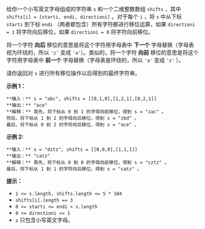 给你一个小写英文字母组成的字符串 `s` 和一个二维整数数组 `shifts` ，其中 `shifts[i] = [starti, endi,
directioni]` 。对于每个 `i` ，将 `s` 中从下标 `starti` 到下标 `endi` （两者都包含）所有字符都进行移位运算，如果
`directioni = 1` 将字符向后移位，如果 `directioni = 0` 将字符向前移位。

将一个字符 **向后**  移位的意思是将这个字符用字母表中 **下一个**  字母替换（字母表视为环绕的，所以 `'z'` 变成
`'a'`）。类似的，将一个字符 **向前**  移位的意思是将这个字符用字母表中 **前一个**  字母替换（字母表是环绕的，所以 `'a'` 变成
`'z'` ）。

请你返回对 `s` 进行所有移位操作以后得到的最终字符串。



**示例 1：**

    
    
    **输入：** s = "abc", shifts = [[0,1,0],[1,2,1],[0,2,1]]
    **输出：** "ace"
    **解释：** 首先，将下标从 0 到 1 的字母向前移位，得到 s = "zac" 。
    然后，将下标从 1 到 2 的字母向后移位，得到 s = "zbd" 。
    最后，将下标从 0 到 2 的字符向后移位，得到 s = "ace" 。

**示例 2:**

    
    
    **输入：** s = "dztz", shifts = [[0,0,0],[1,1,1]]
    **输出：** "catz"
    **解释：** 首先，将下标从 0 到 0 的字母向前移位，得到 s = "cztz" 。
    最后，将下标从 1 到 1 的字符向后移位，得到 s = "catz" 。
    



**提示：**

  * `1 <= s.length, shifts.length <= 5 * 104`
  * `shifts[i].length == 3`
  * `0 <= starti <= endi < s.length`
  * `0 <= directioni <= 1`
  * `s` 只包含小写英文字母。

